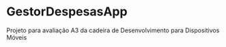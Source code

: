 # GestorDespesasApp
Projeto para avaliação A3 da cadeira de Desenvolvimento para Dispositivos Móveis 

